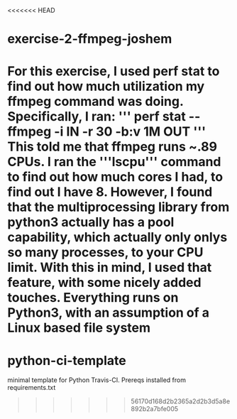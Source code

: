 <<<<<<< HEAD
# exercise-2-ffmpeg-joshem
For this exercise, I used perf stat to find out how much utilization my ffmpeg command was doing. Specifically, I ran:
''' perf stat -- ffmpeg -i IN -r 30 -b:v 1M OUT ''' 
This told me that ffmpeg runs ~.89 CPUs.  I ran the '''lscpu''' command to find out how much cores I had, to find out I have 8.  However, I found that the multiprocessing library from python3 actually has a pool capability, which actually only onlys so many processes, to your CPU limit.  With this in mind, I used that feature, with some nicely added touches.  Everything runs on Python3, with an assumption of a Linux based file system
=======
# python-ci-template
minimal template for Python Travis-CI. Prereqs installed from requirements.txt
>>>>>>> 56170d168d2b2365a2d2b3d5a8e892b2a7bfe005
